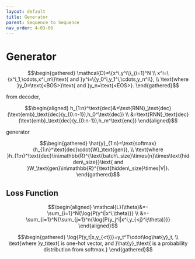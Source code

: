 ```yaml
---
layout: default
title: Generator
parent: Sequence to Sequence
nav_order: 4-03-06
---
```


# Generator

$$\begin{gathered}
\mathcal{D}=\{x^i,y^i\}_{i=1}^N \\
x^i=\{x^i_1,\cdots,x^i_m\}\text{ and }y^i=\{y_0^i,y_1^i,\cdots,y_n^i\}, \\
\text{where }y_0=\text{<BOS>}\text{ and }y_n=\text{<EOS>}.
\end{gathered}$$

from decoder,

$$\begin{aligned}
h_{1:n}^\text{dec}&=\text{RNN}_\text{dec}(\text{emb}_\text{dec}(y_{0:n-1}),h_0^\text{dec}) \\
&=\text{RNN}_\text{dec}(\text{emb}_\text{dec}(y_{0:n-1}),h_m^\text{enc})
\end{aligned}$$

generator

$$\begin{gathered}
\hat{y}_{1:n}=\text{softmax}(h_{1:n}^\text{dec}\cdot{W}_\text{gen}), \\
\text{where }h_{1:n}^\text{dec}\in\mathbb{R}^{\text{batch\_size}\times{n}\times\text{hidden\_size}}\text{ and }W_\text{gen}\in\mathbb{R}^{\text{hidden\_size}\times|V|}.
\end{gathered}$$

## Loss Function

$$\begin{aligned}
\mathcal{L}(\theta)&=-\sum_{i=1}^N{\log{P(y^i|x^i;\theta)}} \\
&=-\sum_{i=1}^N{\sum_{j=1}^n{\log{P(y_j^i|x^i,y_{<j}^i;\theta)}}}
\end{aligned}$$

$$\begin{gathered}
\log{P(y_t|x,y_{<t})}=y_t^T\cdot\log\hat{y}_t, \\
\text{where }y_t\text{ is one-hot vector, and }\hat{y}_t\text{ is a probability distribution from softmax.}
\end{gathered}$$
